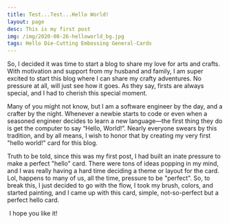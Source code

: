 ```yaml
---
title: Test...Test...Hello World!
layout: page
desc: This is my first post
img: /img/2020-08-26-helloworld_bg.jpg
tags: Hello Die-Cutting Embossing General-Cards
---
```


So, I decided it was time to start a blog to share my love for arts and crafts. With motivation and support from my husband and family, I am super excited to start this blog where I can share my crafty adventures. No pressure at all, will just see how it goes. As they say, firsts are always special, and I had to cherish this special moment.

Many of you might not know, but I am a software engineer by the day, and a crafter by the night. Whenever a newbie starts to code or even when a seasoned engineer decides to learn a new language—the first thing they do is get the computer to say “Hello, World!”. Nearly everyone swears by this tradition, and by all means, I wish to honor that by creating my very first "hello world!" card for this blog.

Truth to be told, since this was my first post, I had built an inate pressure to make a perfect "hello" card. There were tons of ideas popping in my mind, and I was really having a hard time deciding a theme or layout for the card. Lol, happens to many of us, all the time, pressure to be "perfect". So, to break this, I just decided to go with the flow, I took my brush, colors, and started painting, and I came up with this card, simple, not-so-perfect but a perfect hello card.


<img src="/img/lazyload-ph.png" data-src="/img/2020-08-26-helloworld_1.jpg" class="img-fluid mx-auto d-block lazyload" alt="sanfran" />
I hope you like it!




